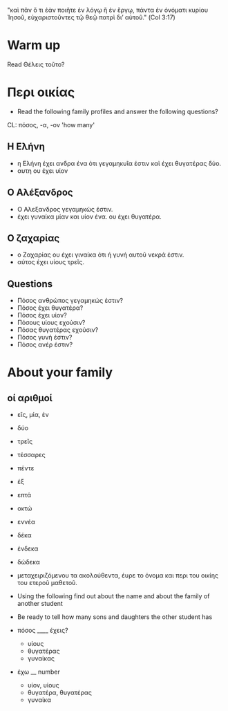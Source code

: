 "καὶ πᾶν ὅ τι ἐὰν ποιῆτε ἐν λόγῳ ἢ ἐν ἔργῳ, πάντα ἐν ὀνόματι κυρίου
Ἰησοῦ, εὐχαριστοῦντες τῷ θεῷ πατρὶ διʼ αὐτοῦ." (Col 3:17)

Warm up
=======

Read Θέλεις τοῦτο?

Περι οικίας
===========

-   Read the following family profiles and answer the following
    questions?

CL: πόσος, -α, -ον 'how many'

Η Ελήνη
-------

-   η Ελήνη έχει ανδρα ένα ότι γεγαμηκυῖα έστιν καὶ έχει θυγατέρας δύο.
-   αυτη ου έχει υίον

Ο Αλέξανδρος
------------

-   Ο Αλεξανδρος γεγαμηκώς έστιν.
-   έχει γυναίκα μίαν και υίον ένα. ου έχει θυγατέρα.

Ο ζαχαρίας
----------

-   ο Ζαχαρίας ου έχει γιναίκα ότι ή γυνή αυτοῦ νεκρά έστιν.
-   αύτος έχει υίους τρεῖς.

Questions
---------

-   Πόσος ανθρώπος γεγαμηκώς έστιν?
-   Πόσος έχει θυγατέρα?
-   Πόσος έχει υίον?
-   Πόσους υίους εχούσιν?
-   Πόσας θυγατέρας εχούσιν?
-   Πόσος γυνή έστιν?
-   Πόσος ανέρ έστιν?

About your family
=================

οί αριθμοί
----------

-   εῖς, μία, έν
-   δύο
-   τρεῖς
-   τέσσαρες
-   πέντε
-   έξ
-   επτά
-   οκτώ
-   εννέα
-   δέκα
-   ένδεκα
-   δώδεκα

-   μεταχειριζόμενου τα ακολούθεντα, έυρε το όνομα και περι του οικίης
    του ετεροῦ μαθετοῦ.

-   Using the following find out about the name and about the family of
    another student
-   Be ready to tell how many sons and daughters the other student has

-   πόσος \_\_\_\_ έχεις?
    -   υίους
    -   θυγατέρας
    -   γυναίκας
-   έχω \_\_ number
    -   υίον, υίους
    -   θυγατέρα, θυγατέρας
    -   γυναίκα
